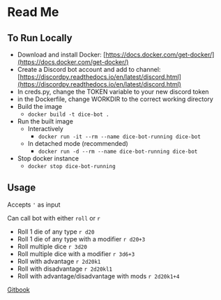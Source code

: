# Read Me

## To Run Locally

* Download and install Docker: [https://docs.docker.com/get-docker/](https://docs.docker.com/get-docker/)
* Create a Discord bot account and add to channel: [https://discordpy.readthedocs.io/en/latest/discord.html](https://discordpy.readthedocs.io/en/latest/discord.html)
* In creds.py, change the TOKEN variable to your new discord token
* in the Dockerfile, change WORKDIR to the correct working directory
* Build  the image
  * `docker build -t dice-bot .`
* Run the built image
  * Interactively 
    * `docker run -it --rm --name dice-bot-running dice-bot`
  * In detached mode \(recommended\)
    * `docker run -d --rm --name dice-bot-running dice-bot`
* Stop docker instance
  * `docker stop dice-bot-running`

## Usage

Accepts `'` as input

Can call bot with either `roll` or `r`

* Roll 1 die of any type  `r d20`
* Roll 1 die of any type with a modifier  `r d20+3`
* Roll multiple dice    `r 3d20`
* Roll multiple dice with a modifier `r 3d6+3`
* Roll with advantage `r 2d20k1`
* Roll with disadvantage `r 2d20kl1`
* Roll with advantage/disadvantage with mods `r 2d20k1+4`

[Gitbook](https://app.gitbook.com/@selphmg/s/dice-bot-1/)

